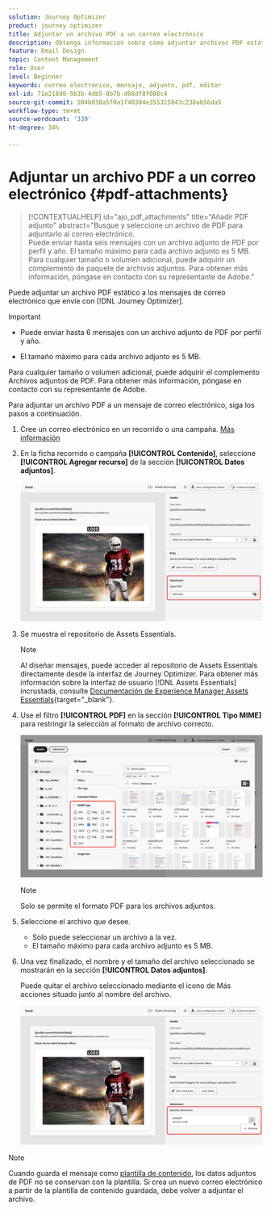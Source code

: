 ```yaml
---
solution: Journey Optimizer
product: journey optimizer
title: Adjuntar un archivo PDF a un correo electrónico
description: Obtenga información sobre cómo adjuntar archivos PDF estáticos a un correo electrónico
feature: Email Design
topic: Content Management
role: User
level: Beginner
keywords: correo electrónico, mensaje, adjunto, pdf, editor
exl-id: 71e218d0-5b3b-4db5-8b7b-d08df8f088c4
source-git-commit: 504b038a5f0a1f40304e355325843c238ab56da5
workflow-type: tm+mt
source-wordcount: '339'
ht-degree: 34%

---
```


# Adjuntar un archivo PDF a un correo electrónico {#pdf-attachments}

>[!CONTEXTUALHELP]
>id="ajo_pdf_attachments"
>title="Añadir PDF adjunto"
>abstract="Busque y seleccione un archivo de PDF para adjuntarlo al correo electrónico.</br>Puede enviar hasta seis mensajes con un archivo adjunto de PDF por perfil y año. El tamaño máximo para cada archivo adjunto es 5 MB.</br>Para cualquier tamaño o volumen adicional, puede adquirir un complemento de paquete de archivos adjuntos. Para obtener más información, póngase en contacto con su representante de Adobe."

Puede adjuntar un archivo PDF estático a los mensajes de correo electrónico que envíe con [!DNL Journey Optimizer].

>[!IMPORTANT]
>
>* Puede enviar hasta 6 mensajes con un archivo adjunto de PDF por perfil y año.
>
>* El tamaño máximo para cada archivo adjunto es 5 MB.
>
>Para cualquier tamaño o volumen adicional, puede adquirir el complemento Archivos adjuntos de PDF. Para obtener más información, póngase en contacto con su representante de Adobe.

Para adjuntar un archivo PDF a un mensaje de correo electrónico, siga los pasos a continuación.

1. Cree un correo electrónico en un recorrido o una campaña. [Más información](create-email.md)

1. En la ficha recorrido o campaña **[!UICONTROL Contenido]**, seleccione **[!UICONTROL Agregar recurso]** de la sección **[!UICONTROL Datos adjuntos]**.

   ![](assets/email-select-pdf.png)

1. Se muestra el repositorio de Assets Essentials.

   >[!NOTE]
   >
   >Al diseñar mensajes, puede acceder al repositorio de Assets Essentials directamente desde la interfaz de Journey Optimizer. Para obtener más información sobre la interfaz de usuario [!DNL Assets Essentials] incrustada, consulte [Documentación de Experience Manager Assets Essentials](https://experienceleague.adobe.com/docs/experience-manager-assets-essentials/help/introduction.html){target="_blank"}.

1. Use el filtro **[!UICONTROL PDF]** en la sección **[!UICONTROL Tipo MIME]** para restringir la selección al formato de archivo correcto.

   ![](assets/email-assets-pdf.png)

   >[!NOTE]
   >
   >Solo se permite el formato PDF para los archivos adjuntos.

1. Seleccione el archivo que desee.

   * Solo puede seleccionar un archivo a la vez.
   * El tamaño máximo para cada archivo adjunto es 5 MB.

1. Una vez finalizado, el nombre y el tamaño del archivo seleccionado se mostrarán en la sección **[!UICONTROL Datos adjuntos]**.

   Puede quitar el archivo seleccionado mediante el icono de Más acciones situado junto al nombre del archivo.

   ![](assets/email-remove-attachment.png)

>[!NOTE]
>
>Cuando guarda el mensaje como [plantilla de contenido](../content-management/create-content-templates.md), los datos adjuntos de PDF no se conservan con la plantilla. Si crea un nuevo correo electrónico a partir de la plantilla de contenido guardada, debe volver a adjuntar el archivo.
